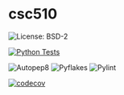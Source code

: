 # csc510
![License: BSD-2](https://img.shields.io/badge/license-BSD--2-blue)

[![Python Tests](https://github.com/csc-510-naga-youbin-Aboli/csc510/actions/workflows/python-tests.yml/badge.svg)](https://github.com/csc-510-naga-youbin-Aboli/csc510/actions/workflows/python-tests.yml)



![Autopep8](https://github.com/csc-510-naga-youbin-Aboli/csc510/actions/workflows/python-tests.yml/badge.svg?event=push)
![Pyflakes](https://github.com/csc-510-naga-youbin-Aboli/csc510/actions/workflows/python-tests.yml/badge.svg?event=push)
![Pylint](https://github.com/csc-510-naga-youbin-Aboli/csc510/actions/workflows/python-tests.yml/badge.svg?event=push)

[![codecov](https://codecov.io/gh/csc-510-naga-youbin-Aboli/csc510/branch/main/graph/badge.svg)](https://codecov.io/gh/csc-510-naga-youbin-Aboli/csc510)
